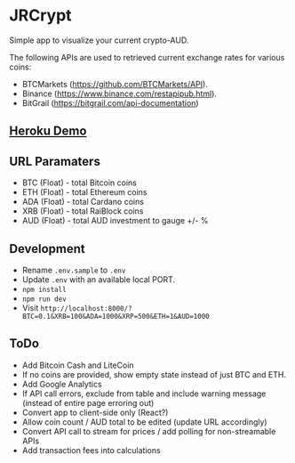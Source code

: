 # JRCrypt

Simple app to visualize your current crypto-AUD.

The following APIs are used to retrieved current exchange rates for various coins:
* BTCMarkets (https://github.com/BTCMarkets/API).
* Binance (https://www.binance.com/restapipub.html).
* BitGrail (https://bitgrail.com/api-documentation)

## [Heroku Demo](https://jrcrypt.herokuapp.com/?BTC=0.1&XRB=100&ADA=1000&XRP=500&ETH=1&AUD=1000	)

## URL Paramaters
* BTC (Float) - total Bitcoin coins
* ETH (Float) - total Ethereum coins
* ADA (Float) - total Cardano coins
* XRB (Float) - total RaiBlock coins
* AUD (Float) - total AUD investment to gauge +/- %

## Development
* Rename `.env.sample` to `.env`
* Update `.env` with an available local PORT.
* `npm install` 
* `npm run dev`
* Visit `http://localhost:8000/?BTC=0.1&XRB=100&ADA=1000&XRP=500&ETH=1&AUD=1000	`

## ToDo
* Add Bitcoin Cash and LiteCoin
* If no coins are provided, show empty state instead of just BTC and ETH.
* Add Google Analytics
* If API call errors, exclude from table and include warning message (instead of entire page erroring out)
* Convert app to client-side only (React?)
* Allow coin count / AUD total to be edited (update URL accordingly)
* Convert API call to stream for prices / add polling for non-streamable APIs
* Add transaction fees into calculations
